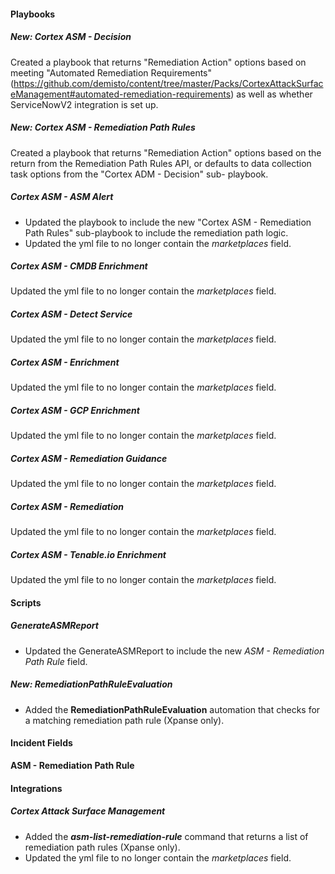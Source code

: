 
#### Playbooks
##### New: Cortex ASM - Decision
Created a playbook that returns "Remediation Action" options based on meeting "Automated Remediation Requirements" (https://github.com/demisto/content/tree/master/Packs/CortexAttackSurfaceManagement#automated-remediation-requirements) as well as whether ServiceNowV2 integration is set up.

##### New: Cortex ASM - Remediation Path Rules
Created a playbook that returns "Remediation Action" options based on the return from the Remediation Path Rules API, or defaults to data collection task options from the "Cortex ADM - Decision" sub- playbook.

##### Cortex ASM - ASM Alert
- Updated the playbook to include the new "Cortex ASM - Remediation Path Rules" sub-playbook to include the remediation path logic.
- Updated the yml file to no longer contain the *marketplaces* field.

##### Cortex ASM - CMDB Enrichment
Updated the yml file to no longer contain the *marketplaces* field.

##### Cortex ASM - Detect Service
Updated the yml file to no longer contain the *marketplaces* field.

##### Cortex ASM - Enrichment
Updated the yml file to no longer contain the *marketplaces* field.

##### Cortex ASM - GCP Enrichment
Updated the yml file to no longer contain the *marketplaces* field.

##### Cortex ASM - Remediation Guidance
Updated the yml file to no longer contain the *marketplaces* field.

##### Cortex ASM - Remediation
Updated the yml file to no longer contain the *marketplaces* field.

##### Cortex ASM - Tenable.io Enrichment
Updated the yml file to no longer contain the *marketplaces* field.

#### Scripts
##### GenerateASMReport
- Updated the GenerateASMReport to include the new *ASM - Remediation Path Rule* field.

##### New: RemediationPathRuleEvaluation
- Added the **RemediationPathRuleEvaluation** automation that checks for a matching remediation path rule (Xpanse only).

#### Incident Fields
**ASM - Remediation Path Rule**


#### Integrations
##### Cortex Attack Surface Management
- Added the ***asm-list-remediation-rule*** command that returns a list of remediation path rules (Xpanse only).
- Updated the yml file to no longer contain the *marketplaces* field.
